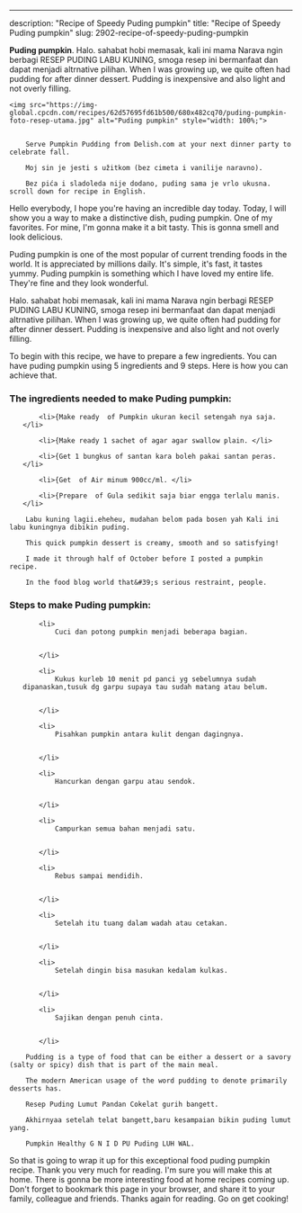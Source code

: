 ---
description: "Recipe of Speedy Puding pumpkin"
title: "Recipe of Speedy Puding pumpkin"
slug: 2902-recipe-of-speedy-puding-pumpkin

<p>
	<strong>Puding pumpkin</strong>. 
	Halo. sahabat hobi memasak, kali ini mama Narava ngin berbagi RESEP PUDING LABU KUNING, smoga resep ini bermanfaat dan dapat menjadi altrnative pilihan. When I was growing up, we quite often had pudding for after dinner dessert. Pudding is inexpensive and also light and not overly filling.
</p>
<p>
	
	<img src="https://img-global.cpcdn.com/recipes/62d57695fd61b500/680x482cq70/puding-pumpkin-foto-resep-utama.jpg" alt="Puding pumpkin" style="width: 100%;">
	
	
		Serve Pumpkin Pudding from Delish.com at your next dinner party to celebrate fall.
	
		Moj sin je jesti s užitkom (bez cimeta i vanilije naravno).
	
		Bez pića i sladoleda nije dodano, puding sama je vrlo ukusna. scroll down for recipe in English.
	
</p>
<p>
	Hello everybody, I hope you're having an incredible day today. Today, I will show you a way to make a distinctive dish, puding pumpkin. One of my favorites. For mine, I'm gonna make it a bit tasty. This is gonna smell and look delicious.
</p>
	
<p>
	Puding pumpkin is one of the most popular of current trending foods in the world. It is appreciated by millions daily. It's simple, it's fast, it tastes yummy. Puding pumpkin is something which I have loved my entire life. They're fine and they look wonderful.
</p>
<p>
	Halo. sahabat hobi memasak, kali ini mama Narava ngin berbagi RESEP PUDING LABU KUNING, smoga resep ini bermanfaat dan dapat menjadi altrnative pilihan. When I was growing up, we quite often had pudding for after dinner dessert. Pudding is inexpensive and also light and not overly filling.
</p>

<p>
To begin with this recipe, we have to prepare a few ingredients. You can have puding pumpkin using 5 ingredients and 9 steps. Here is how you can achieve that.
</p>

<h3>The ingredients needed to make Puding pumpkin:</h3>

<ol>
	
		<li>{Make ready  of Pumpkin ukuran kecil setengah nya saja. </li>
	
		<li>{Make ready 1 sachet of agar agar swallow plain. </li>
	
		<li>{Get 1 bungkus of santan kara boleh pakai santan peras. </li>
	
		<li>{Get  of Air minum 900cc/ml. </li>
	
		<li>{Prepare  of Gula sedikit saja biar engga terlalu manis. </li>
	
</ol>
<p>
	
		Labu kuning lagii.eheheu, mudahan belom pada bosen yah Kali ini labu kuningnya dibikin puding.
	
		This quick pumpkin dessert is creamy, smooth and so satisfying!
	
		I made it through half of October before I posted a pumpkin recipe.
	
		In the food blog world that&#39;s serious restraint, people.
	
</p>

<h3>Steps to make Puding pumpkin:</h3>

<ol>
	
		<li>
			Cuci dan potong pumpkin menjadi beberapa bagian.
			
			
		</li>
	
		<li>
			Kukus kurleb 10 menit pd panci yg sebelumnya sudah dipanaskan,tusuk dg garpu supaya tau sudah matang atau belum.
			
			
		</li>
	
		<li>
			Pisahkan pumpkin antara kulit dengan dagingnya.
			
			
		</li>
	
		<li>
			Hancurkan dengan garpu atau sendok.
			
			
		</li>
	
		<li>
			Campurkan semua bahan menjadi satu.
			
			
		</li>
	
		<li>
			Rebus sampai mendidih.
			
			
		</li>
	
		<li>
			Setelah itu tuang dalam wadah atau cetakan.
			
			
		</li>
	
		<li>
			Setelah dingin bisa masukan kedalam kulkas.
			
			
		</li>
	
		<li>
			Sajikan dengan penuh cinta.
			
			
		</li>
	
</ol>

<p>
	
		Pudding is a type of food that can be either a dessert or a savory (salty or spicy) dish that is part of the main meal.
	
		The modern American usage of the word pudding to denote primarily desserts has.
	
		Resep Puding Lumut Pandan Cokelat gurih bangett.
	
		Akhirnyaa setelah telat bangett,baru kesampaian bikin puding lumut yang.
	
		Pumpkin Healthy G N I D PU Puding LUH WAL.
	
</p>

<p>
	So that is going to wrap it up for this exceptional food puding pumpkin recipe. Thank you very much for reading. I'm sure you will make this at home. There is gonna be more interesting food at home recipes coming up. Don't forget to bookmark this page in your browser, and share it to your family, colleague and friends. Thanks again for reading. Go on get cooking!
</p>

